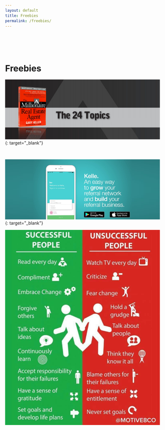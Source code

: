 ```yaml
---
layout: default
title: Freebies
permalink: /freebies/
---
```


# &nbsp;

# Freebies

[![](/uploads/24-topics.PNG)](https://s3.amazonaws.com/vyralmarketing/Jeremy+Bowers/kw+mrea+book.pdf){: target="_blank"}

&nbsp;

[![](/uploads/kelle.png)](https://youtu.be/tQ_Nc0EmOaQ){: target="_blank"}

![](/uploads/20228524-10212583724444685-415251575519202972-n.jpg)

&nbsp;